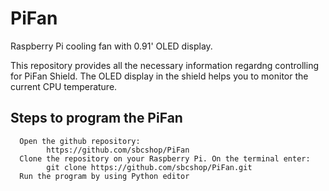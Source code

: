 # PiFan
Raspberry Pi cooling fan with 0.91' OLED display.

This repository provides all the necessary information regardng controlling for PiFan Shield.
The OLED display in the shield helps you to monitor the current CPU temperature.

## Steps to program the PiFan
      Open the github repository:
            https://github.com/sbcshop/PiFan
      Clone the repository on your Raspberry Pi. On the terminal enter:
            git clone https://github.com/sbcshop/PiFan.git
      Run the program by using Python editor
           
           
          

